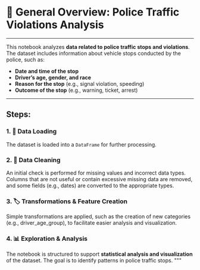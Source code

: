 # 📘 General Overview: Police Traffic Violations Analysis

---
This notebook analyzes **data related to police traffic stops and violations**. The dataset includes information about vehicle stops conducted by the police, such as:

- **Date and time of the stop**
- **Driver’s age, gender, and race**
- **Reason for the stop** (e.g., signal violation, speeding)
- **Outcome of the stop** (e.g., warning, ticket, arrest)
---

## Steps:
### 1. 📂 Data Loading

The dataset is loaded into a `DataFrame` for further processing.

### 2. 🧼 Data Cleaning

An initial check is performed for missing values and incorrect data types. Columns that are not useful or contain excessive missing data are removed, and some fields (e.g., dates) are converted to the appropriate types.

### 3. 🏷️ Transformations & Feature Creation

Simple transformations are applied, such as the creation of new categories (e.g., driver_age_group), to facilitate easier analysis and visualization.

### 4. 📊 Exploration & Analysis

The notebook is structured to support **statistical analysis and visualization** of the dataset. The goal is to identify patterns in police traffic stops.
"""